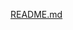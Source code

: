 [README.md](https://github.com/deebtarmizi104/Jetstream-Fortify-and-Livewire-Multi-Auth-with-Laravel-8/files/6969277/README.md)
